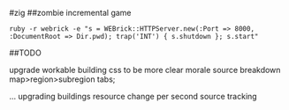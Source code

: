 #zig
##zombie incremental game

`ruby -r webrick -e "s = WEBrick::HTTPServer.new(:Port => 8000, :DocumentRoot => Dir.pwd); trap('INT') { s.shutdown }; s.start"`

##TODO


upgrade workable building css to be more clear
morale source breakdown
map>region>subregion tabs;


...
upgrading buildings
resource change per second source tracking